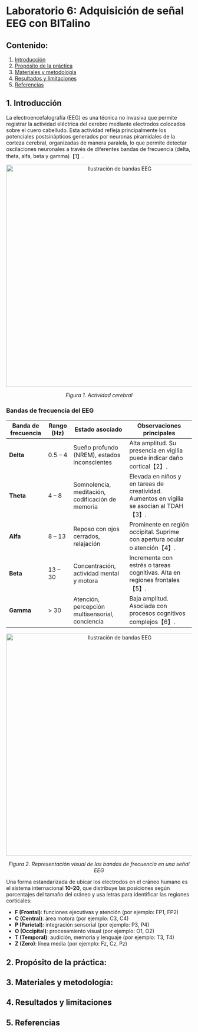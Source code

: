 # Laboratorio 6: Adquisición de señal EEG con BITalino

## Contenido:
1. [Introducción](#introducción)
2. [Propósito de la práctica](#propósito-de-la-práctica)  
3. [Materiales y metodología](#materiales-y-metodología)  
4. [Resultados y limitaciones](#resultados-y-limitaciones)  
5. [Referencias](#referencias)

## 1. Introducción <a name="introducción"></a>
La electroencefalografía (EEG) es una técnica no invasiva que permite registrar la actividad eléctrica del cerebro mediante electrodos colocados sobre el cuero cabelludo. Esta actividad refleja principalmente los potenciales postsinápticos generados por neuronas piramidales de la corteza cerebral, organizadas de manera paralela, lo que permite detectar oscilaciones neuronales a través de diferentes bandas de frecuencia (delta, theta, alfa, beta y gamma)【1】.
<div align="center">
  <img src="https://github.com/Rodrigo1804/GRUPO5-ISB-2025-I/blob/main/Laboratorios/Laboratorio%206%20-%20BiTalino%20EEG/Im%C3%A1genes%20en%20el%20anexo/IMAGE1.png?raw=true" alt="Ilustración de bandas EEG" width="600"/>
  <p><em>Figura 1. Actividad cerebral</em></p>
</div>


### Bandas de frecuencia del EEG

| Banda de frecuencia | Rango (Hz) | Estado asociado                                        | Observaciones principales                                                                 |
|---------------------|------------|---------------------------------------------------------|---------------------------------------------------------------------------------------------|
| **Delta**           | 0.5 – 4    | Sueño profundo (NREM), estados inconscientes           | Alta amplitud. Su presencia en vigilia puede indicar daño cortical【2】.                    |
| **Theta**           | 4 – 8      | Somnolencia, meditación, codificación de memoria       | Elevada en niños y en tareas de creatividad. Aumentos en vigilia se asocian al TDAH【3】.   |
| **Alfa**            | 8 – 13     | Reposo con ojos cerrados, relajación                   | Prominente en región occipital. Suprime con apertura ocular o atención【4】.               |
| **Beta**            | 13 – 30    | Concentración, actividad mental y motora               | Incrementa con estrés o tareas cognitivas. Alta en regiones frontales【5】.                 |
| **Gamma**           | > 30       | Atención, percepción multisensorial, conciencia        | Baja amplitud. Asociada con procesos cognitivos complejos【6】.                             |

<div align="center">
  <img src="https://github.com/Rodrigo1804/GRUPO5-ISB-2025-I/blob/main/Laboratorios/Laboratorio%206%20-%20BiTalino%20EEG/Im%C3%A1genes%20en%20el%20anexo/IMAGE2.png?raw=true" alt="Ilustración de bandas EEG" width="600"/>
  <p><em>Figura 2. Representación visual de las bandas de frecuencia en una señal EEG</em></p>
</div>

Una forma estandarizada de ubicar los electrodos en el cráneo humano es el sistema internacional **10-20**, que distribuye las posiciones según porcentajes del tamaño del cráneo y usa letras para identificar las regiones corticales:
- **F (Frontal)**: funciones ejecutivas y atención (por ejemplo: FP1, FP2)
- **C (Central)**: área motora (por ejemplo: C3, C4)
- **P (Parietal)**: integración sensorial (por ejemplo: P3, P4)
- **O (Occipital)**: procesamiento visual (por ejemplo: O1, O2)
- **T (Temporal)**: audición, memoria y lenguaje (por ejemplo: T3, T4)
- **Z (Zero)**: línea media (por ejemplo: Fz, Cz, Pz)



## 2. Propósito de la práctica: <a name="propósito-de-la-práctica"></a>



 ## 3. Materiales y metodología: <a name="materiales-y-metodología"></a> 

   
## 4. Resultados y limitaciones <a name="resultados-y-limitaciones"></a>


## 5. Referencias <a name="referencias"></a>
